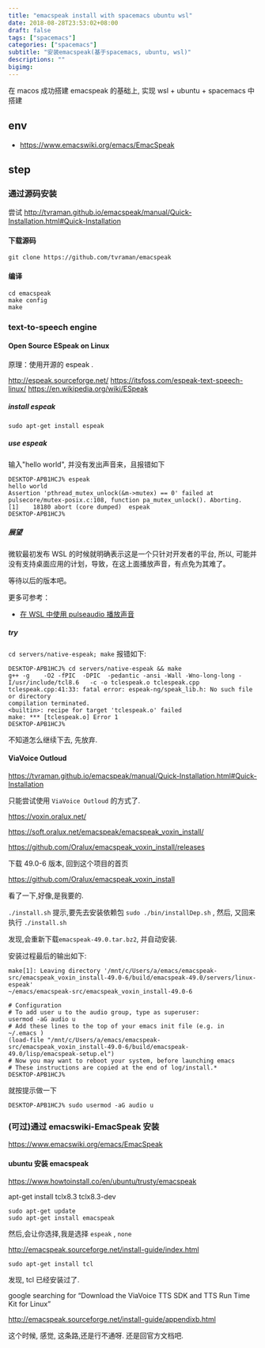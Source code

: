 ```yaml
---
title: "emacspeak install with spacemacs ubuntu wsl"
date: 2018-08-28T23:53:02+08:00
draft: false
tags: ["spacemacs"]
categories: ["spacemacs"]
subtitle: "安装emacspeak(基于spacemacs, ubuntu, wsl)"
descriptions: ""
bigimg:
---
```


在 macos 成功搭建 emacspeak 的基础上, 实现 wsl + ubuntu + spacemacs 中搭建

## env ##

- https://www.emacswiki.org/emacs/EmacSpeak

## step ##

### 通过源码安装 ###

尝试 http://tvraman.github.io/emacspeak/manual/Quick-Installation.html#Quick-Installation

#### 下载源码 ####

```
git clone https://github.com/tvraman/emacspeak 
```

#### 编译 ####

```
cd emacspeak
make config
make
```

### text-to-speech engine ###
#### Open Source ESpeak on Linux ####

原理：使用开源的 espeak .

http://espeak.sourceforge.net/
https://itsfoss.com/espeak-text-speech-linux/
https://en.wikipedia.org/wiki/ESpeak

##### install espeak #####

```
sudo apt-get install espeak
```

##### use espeak #####

输入"hello world", 并没有发出声音来，且报错如下


```
DESKTOP-APB1HCJ% espeak
hello world
Assertion 'pthread_mutex_unlock(&m->mutex) == 0' failed at pulsecore/mutex-posix.c:108, function pa_mutex_unlock(). Aborting.
[1]    18180 abort (core dumped)  espeak
DESKTOP-APB1HCJ%
```

##### 展望 #####

微软最初发布 WSL 的时候就明确表示这是一个只针对开发者的平台, 所以, 可能并没有支持桌面应用的计划，导致，在这上面播放声音，有点免为其难了。

等待以后的版本吧。

更多可参考：

- [在 WSL 中使用 pulseaudio 播放声音](http://martincl2.me/archives/916)


##### try #####

`cd servers/native-espeak; make` 报错如下:

```
DESKTOP-APB1HCJ% cd servers/native-espeak && make
g++ -g    -O2 -fPIC  -DPIC  -pedantic -ansi -Wall -Wno-long-long -I/usr/include/tcl8.6   -c -o tclespeak.o tclespeak.cpp
tclespeak.cpp:41:33: fatal error: espeak-ng/speak_lib.h: No such file or directory
compilation terminated.
<builtin>: recipe for target 'tclespeak.o' failed
make: *** [tclespeak.o] Error 1
DESKTOP-APB1HCJ%
```

不知道怎么继续下去, 先放弃.

#### ViaVoice Outloud ####

https://tvraman.github.io/emacspeak/manual/Quick-Installation.html#Quick-Installation

只能尝试使用 `ViaVoice Outloud` 的方式了.

https://voxin.oralux.net/

https://soft.oralux.net/emacspeak/emacspeak_voxin_install/

https://github.com/Oralux/emacspeak_voxin_install/releases

下载 49.0-6 版本, 回到这个项目的首页

https://github.com/Oralux/emacspeak_voxin_install

看了一下,好像,是我要的.

`./install.sh` 提示,要先去安装依赖包 `sudo ./bin/installDep.sh` , 然后, 又回来执行 `./install.sh`

发现,会重新下载`emacspeak-49.0.tar.bz2`, 并自动安装. 

安装过程最后的输出如下:

```
make[1]: Leaving directory '/mnt/c/Users/a/emacs/emacspeak-src/emacspeak_voxin_install-49.0-6/build/emacspeak-49.0/servers/linux-espeak'                      
~/emacs/emacspeak-src/emacspeak_voxin_install-49.0-6                                                                                                          
                                                                                                                                                              
# Configuration                                                                                                                                               
# To add user u to the audio group, type as superuser:                                                                                                        
usermod -aG audio u                                                                                                                                           
# Add these lines to the top of your emacs init file (e.g. in  ~/.emacs )                                                                                     
(load-file "/mnt/c/Users/a/emacs/emacspeak-src/emacspeak_voxin_install-49.0-6/build/emacspeak-49.0/lisp/emacspeak-setup.el")                                  
# Now you may want to reboot your system, before launching emacs                                                                                              
# These instructions are copied at the end of log/install.*                                                                                                   
DESKTOP-APB1HCJ%                                                                                                                                              
```

就按提示做一下

```
DESKTOP-APB1HCJ% sudo usermod -aG audio u
```







### (可过)通过 emacswiki-EmacSpeak 安装 ###

https://www.emacswiki.org/emacs/EmacSpeak

#### ubuntu 安装 emacspeak ####

https://www.howtoinstall.co/en/ubuntu/trusty/emacspeak

apt-get install tclx8.3 tclx8.3-dev


```
sudo apt-get update
sudo apt-get install emacspeak
```

然后,会让你选择,我是选择 `espeak` , `none` 

http://emacspeak.sourceforge.net/install-guide/index.html

```
sudo apt-get install tcl
```

发现, tcl 已经安装过了.

google searching for “Download the ViaVoice TTS SDK and TTS Run Time Kit for Linux” 

http://emacspeak.sourceforge.net/install-guide/appendixb.html

这个时候, 感觉, 这条路,还是行不通呀. 还是回官方文档吧.

